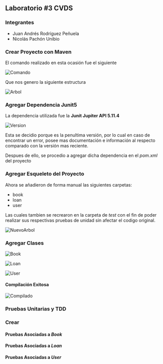 ## Laboratorio #3 CVDS

### Integrantes

- Juan Andrés Rodríguez Peñuela
- Nicolás Pachón Unibio

### Crear Proyecto con Maven

El comando realizado en esta ocasión fue el siguiente

![Comando]([FALTA])

Que nos genero la siguiente estructura

![Arbol]([FALTA])

### Agregar Dependencia Junit5

La dependencia utilizada fue la **Junit Jupiter API 5.11.4**

![Version](Images/JunitVersion)

Esta se decidio porque es la penultima versión, por lo cual en caso de encontrar un error, posee mas documentación e información al respecto comparado con la versión mas reciente.

Despues de ello, se procedio a agregar dicha dependencia en el *pom.xml* del proyecto

### Agregar Esqueleto del Proyecto

Ahora se añadieron de forma manual las siguientes carpetas:

- book
- loan
- user

Las cuales tambien se recrearon en la carpeta de *test* con el fin de poder realizar sus respectivas pruebas de unidad sin afectar el codigo original.

![NuevoArbol](Images/[FALTA])

### Agregar Clases

![Book](Images/[FALTA])

![Loan](Images/[FALTA])

![User](Images/[FALTA])

#### Compilación Exitosa

![Compilado](Images/[FALTA])

### Pruebas Unitarias y TDD

### Crear

#### Pruebas Asociadas a _Book_

#### Pruebas Asociadas a _Loan_

#### Pruebas Asociadas a _User_

